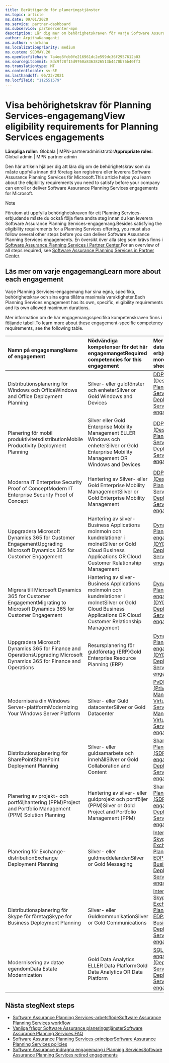 ```yaml
---
title: Berättigande för planeringstjänster
ms.topic: article
ms.date: 09/01/2020
ms.service: partner-dashboard
ms.subservice: partnercenter-mpn
description: Lär dig mer om behörighetskraven för varje Software Assurance Planning Services som ett företag kanske vill erbjuda företagskunder.
author: ArpithaKanuganti
ms.author: v-arkanu
ms.localizationpriority: medium
ms.custom: SEOMAY.20
ms.openlocfilehash: 7a4ee8fcb0fe216961dc2e599dc36f2957612b03
ms.sourcegitcommit: 8dc9f28f15d9760a8363826513b4470b76b40ff3
ms.translationtype: MT
ms.contentlocale: sv-SE
ms.lasthandoff: 06/23/2021
ms.locfileid: "112551579"
---
```

# <a name="view-eligibility-requirements-for-planning-services-engagements"></a><span data-ttu-id="53563-103">Visa behörighetskrav för Planning Services-engagemang</span><span class="sxs-lookup"><span data-stu-id="53563-103">View eligibility requirements for Planning Services engagements</span></span>

<span data-ttu-id="53563-104">**Lämpliga roller:** Globala | MPN-partneradministratör</span><span class="sxs-lookup"><span data-stu-id="53563-104">**Appropriate roles**: Global admin | MPN partner admin</span></span>

<span data-ttu-id="53563-105">Den här artikeln hjälper dig att lära dig om de behörighetskrav som du måste uppfylla innan ditt företag kan registrera eller leverera Software Assurance Planning Services för Microsoft.</span><span class="sxs-lookup"><span data-stu-id="53563-105">This article helps you learn about the eligibility requirements you need to satisfy before your company can enroll or deliver Software Assurance Planning Services engagements for Microsoft.</span></span>

>[!NOTE]
> <span data-ttu-id="53563-106">Förutom att uppfylla behörighetskraven för ett Planning Services-erbjudande måste du också följa flera andra steg innan du kan leverera Software Assurance Planning Services-engagemang.</span><span class="sxs-lookup"><span data-stu-id="53563-106">Besides satisfying the eligibility requirements for a Planning Services offering, you must also follow several other steps before you can deliver Software Assurance Planning Services engagements.</span></span> <span data-ttu-id="53563-107">En översikt över alla steg som krävs finns i [Software Assurance Planning Services i Partner Center.](software-assurance-dps.md)</span><span class="sxs-lookup"><span data-stu-id="53563-107">For an overview of all steps required, see [Software Assurance Planning Services in Partner Center](software-assurance-dps.md).</span></span>

## <a name="learn-more-about-each-engagement"></a><span data-ttu-id="53563-108">Läs mer om varje engagemang</span><span class="sxs-lookup"><span data-stu-id="53563-108">Learn more about each engagement</span></span>

<span data-ttu-id="53563-109">Varje Planning Services-engagemang har sina egna, specifika, behörighetskrav och sina egna tillåtna maximala varaktigheter.</span><span class="sxs-lookup"><span data-stu-id="53563-109">Each Planning Services engagement has its own, specific, eligibility requirements and its own allowed maximum durations.</span></span>

<span data-ttu-id="53563-110">Mer information om de här engagemangsspecifika kompetenskraven finns i följande tabell.</span><span class="sxs-lookup"><span data-stu-id="53563-110">To learn more about these engagement-specific competency requirements, see the following table.</span></span>

| <span data-ttu-id="53563-111">Namn på engagemang</span><span class="sxs-lookup"><span data-stu-id="53563-111">Name of engagement</span></span> | <span data-ttu-id="53563-112">Nödvändiga kompetenser för det här engagemanget</span><span class="sxs-lookup"><span data-stu-id="53563-112">Required competencies for this engagement</span></span> | <span data-ttu-id="53563-113">Mer information finns i databladet för det här erbjudandet</span><span class="sxs-lookup"><span data-stu-id="53563-113">To learn more, see the data sheet for this offering</span></span> |
|:--- |:--- |:--- |
| <span data-ttu-id="53563-114">Distributionsplanering för Windows och Office</span><span class="sxs-lookup"><span data-stu-id="53563-114">Windows and Office Deployment Planning</span></span>  | <span data-ttu-id="53563-115">Silver- eller guldfönster och enheter</span><span class="sxs-lookup"><span data-stu-id="53563-115">Silver or Gold Windows and Devices</span></span>  |  [<span data-ttu-id="53563-116">DDPS-engagemang (Desktop Deployment Planning Services)</span><span class="sxs-lookup"><span data-stu-id="53563-116">Desktop Deployment Planning Services (DDPS) engagements</span></span>](https://go.microsoft.com/fwlink/?linkid=2116072)
| <span data-ttu-id="53563-117">Planering för mobil produktivitetsdistribution</span><span class="sxs-lookup"><span data-stu-id="53563-117">Mobile Productivity Deployment Planning</span></span>  | <span data-ttu-id="53563-118">Silver eller Gold Enterprise Mobility Management ELLER Windows och enheter</span><span class="sxs-lookup"><span data-stu-id="53563-118">Silver or Gold Enterprise Mobility Management OR Windows and Devices</span></span>  | [<span data-ttu-id="53563-119">DDPS-engagemang (Desktop Deployment Planning Services)</span><span class="sxs-lookup"><span data-stu-id="53563-119">Desktop Deployment Planning Services (DDPS) engagements</span></span>](https://go.microsoft.com/fwlink/?linkid=2116072) |  
| <span data-ttu-id="53563-120">Moderna IT Enterprise Security Proof of Concept</span><span class="sxs-lookup"><span data-stu-id="53563-120">Modern IT Enterprise Security Proof of Concept</span></span> |  <span data-ttu-id="53563-121">Hantering av Silver- eller Gold Enterprise Mobility Management</span><span class="sxs-lookup"><span data-stu-id="53563-121">Silver or Gold Enterprise Mobility Management</span></span>  | [<span data-ttu-id="53563-122">DDPS-engagemang (Desktop Deployment Planning Services)</span><span class="sxs-lookup"><span data-stu-id="53563-122">Desktop Deployment Planning Services (DDPS) engagements</span></span>](https://go.microsoft.com/fwlink/?linkid=2116072) |  
| <span data-ttu-id="53563-123">Uppgradera Microsoft Dynamics 365 for Customer Engagement</span><span class="sxs-lookup"><span data-stu-id="53563-123">Upgrading Microsoft Dynamics 365 for Customer Engagement</span></span>  | <span data-ttu-id="53563-124">Hantering av silver- Business Applications molnmoln och kundrelationer i molnet</span><span class="sxs-lookup"><span data-stu-id="53563-124">Silver or Gold Cloud Business Applications OR Cloud Customer Relationship Management</span></span>  | [<span data-ttu-id="53563-125">Dynamics Deployment Planning Services-engagemang (DYDPS)</span><span class="sxs-lookup"><span data-stu-id="53563-125">Dynamics Deployment Planning Services (DYDPS) engagements</span></span>](https://go.microsoft.com/fwlink/?linkid=2116073)
| <span data-ttu-id="53563-126">Migrera till Microsoft Dynamics 365 for Customer Engagement</span><span class="sxs-lookup"><span data-stu-id="53563-126">Migrating to Microsoft Dynamics 365 for Customer Engagement</span></span>  | <span data-ttu-id="53563-127">Hantering av silver- Business Applications molnmoln och kundrelationer i molnet</span><span class="sxs-lookup"><span data-stu-id="53563-127">Silver or Gold Cloud Business Applications OR Cloud Customer Relationship Management</span></span>  | [<span data-ttu-id="53563-128">Dynamics Deployment Planning Services-engagemang (DYDPS)</span><span class="sxs-lookup"><span data-stu-id="53563-128">Dynamics Deployment Planning Services (DYDPS) engagements</span></span>](https://go.microsoft.com/fwlink/?linkid=2116073)
| <span data-ttu-id="53563-129">Uppgradera Microsoft Dynamics 365 for Finance and Operations</span><span class="sxs-lookup"><span data-stu-id="53563-129">Upgrading Microsoft Dynamics 365 for Finance and Operations</span></span>  | <span data-ttu-id="53563-130">Resursplanering för guldföretag (ERP)</span><span class="sxs-lookup"><span data-stu-id="53563-130">Gold Enterprise Resource Planning (ERP)</span></span>  | [<span data-ttu-id="53563-131">Dynamics Deployment Planning Services-engagemang (DYDPS)</span><span class="sxs-lookup"><span data-stu-id="53563-131">Dynamics Deployment Planning Services (DYDPS) engagements</span></span>](https://go.microsoft.com/fwlink/?linkid=2116073)  |
| <span data-ttu-id="53563-132">Modernisera din Windows Server-plattform</span><span class="sxs-lookup"><span data-stu-id="53563-132">Modernizing Your Windows Server Platform</span></span> | <span data-ttu-id="53563-133">Silver- eller Guld datacenter</span><span class="sxs-lookup"><span data-stu-id="53563-133">Silver or Gold Datacenter</span></span> | [<span data-ttu-id="53563-134">PvDPS-engagemang (Private Cloud, Management och Virtualization Planning Services)</span><span class="sxs-lookup"><span data-stu-id="53563-134">Private Cloud, Management, and Virtualization Planning Services (PVDPS) engagements</span></span>](https://go.microsoft.com/fwlink/?linkid=2115982) |
| <span data-ttu-id="53563-135">Distributionsplanering för SharePoint</span><span class="sxs-lookup"><span data-stu-id="53563-135">SharePoint Deployment Planning</span></span>  | <span data-ttu-id="53563-136">Silver- eller guldsamarbete och innehåll</span><span class="sxs-lookup"><span data-stu-id="53563-136">Silver or Gold Collaboration and Content</span></span>  | [<span data-ttu-id="53563-137">SharePoint Deployment Planning Services (SDPS)-engagemang</span><span class="sxs-lookup"><span data-stu-id="53563-137">SharePoint Deployment Planning Services (SDPS) engagements</span></span>](https://go.microsoft.com/fwlink/?linkid=2116074)  |
| <span data-ttu-id="53563-138">Planering av projekt- och portföljhantering (PPM)</span><span class="sxs-lookup"><span data-stu-id="53563-138">Project and Portfolio Management (PPM) Solution Planning</span></span>  | <span data-ttu-id="53563-139">Hantering av silver- eller guldprojekt och portföljer (PPM)</span><span class="sxs-lookup"><span data-stu-id="53563-139">Silver or Gold Project and Portfolio Management (PPM)</span></span>  | [<span data-ttu-id="53563-140">SharePoint Deployment Planning Services (SDPS)-engagemang</span><span class="sxs-lookup"><span data-stu-id="53563-140">SharePoint Deployment Planning Services (SDPS) engagements</span></span>](https://go.microsoft.com/fwlink/?linkid=2116074)  |
| <span data-ttu-id="53563-141">Planering för Exchange-distribution</span><span class="sxs-lookup"><span data-stu-id="53563-141">Exchange Deployment Planning</span></span>  | <span data-ttu-id="53563-142">Silver- eller guldmeddelanden</span><span class="sxs-lookup"><span data-stu-id="53563-142">Silver or Gold Messaging</span></span>  | [<span data-ttu-id="53563-143">Interaktioner mellan Skype för företag och Exchange Deployment Planning Services (S-EDPS)</span><span class="sxs-lookup"><span data-stu-id="53563-143">Skype for Business and Exchange Deployment Planning Services (S-EDPS) engagements</span></span>](https://go.microsoft.com/fwlink/?linkid=2116075)  |
<span data-ttu-id="53563-144">Distributionsplanering för Skype för företag</span><span class="sxs-lookup"><span data-stu-id="53563-144">Skype for Business Deployment Planning</span></span>  | <span data-ttu-id="53563-145">Silver- eller Guldkommunikation</span><span class="sxs-lookup"><span data-stu-id="53563-145">Silver or Gold Communications</span></span>  | [<span data-ttu-id="53563-146">Interaktioner mellan Skype för företag och Exchange Deployment Planning Services (S-EDPS)</span><span class="sxs-lookup"><span data-stu-id="53563-146">Skype for Business and Exchange Deployment Planning Services (S-EDPS) engagements</span></span>](https://go.microsoft.com/fwlink/?linkid=2116075)  |
| <span data-ttu-id="53563-147">Modernisering av datae egendom</span><span class="sxs-lookup"><span data-stu-id="53563-147">Data Estate Modernization</span></span>  | <span data-ttu-id="53563-148">Gold Data Analytics ELLER Data Platform</span><span class="sxs-lookup"><span data-stu-id="53563-148">Gold Data Analytics OR Data Platform</span></span>  | [<span data-ttu-id="53563-149">SQL Server SSDPS-engagemang (Deployment Planning Services)</span><span class="sxs-lookup"><span data-stu-id="53563-149">SQL Server Deployment Planning Services (SSDPS) engagements</span></span>](https://go.microsoft.com/fwlink/?linkid=2116076)  |

## <a name="next-steps"></a><span data-ttu-id="53563-150">Nästa steg</span><span class="sxs-lookup"><span data-stu-id="53563-150">Next steps</span></span>

- [<span data-ttu-id="53563-151">Software Assurance Planning Services-arbetsflöde</span><span class="sxs-lookup"><span data-stu-id="53563-151">Software Assurance Planning Services workflow</span></span>](https://go.microsoft.com/fwlink/?linkid=2115983)
- [<span data-ttu-id="53563-152">Vanliga frågor Software Assurance planeringstjänster</span><span class="sxs-lookup"><span data-stu-id="53563-152">Software Assurance Planning Services FAQ</span></span>](https://go.microsoft.com/fwlink/?linkid=2116077)
- [<span data-ttu-id="53563-153">Software Assurance Planning Services-principer</span><span class="sxs-lookup"><span data-stu-id="53563-153">Software Assurance Planning Services policies</span></span>](https://go.microsoft.com/fwlink/?linkid=2115984)
- [<span data-ttu-id="53563-154">Software Assurance indragna engagemang i Planning Services</span><span class="sxs-lookup"><span data-stu-id="53563-154">Software Assurance Planning Services retired engagements</span></span>](https://query.prod.cms.rt.microsoft.com/cms/api/am/binary/RE4sln9)
